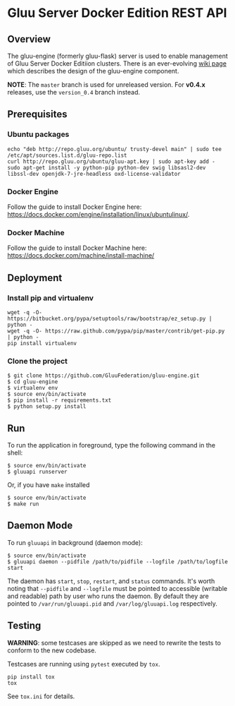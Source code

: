 # Gluu Server Docker Edition REST API

## Overview

The gluu-engine (formerly gluu-flask) server is used to enable management of Gluu Server Docker Editiion clusters.
There is an ever-evolving [wiki page](http://www.gluu.co/gluu_salt) which describes
the design of the gluu-engine component.

__NOTE__: The `master` branch is used for unreleased version. For __v0.4.x__ releases, use the `version_0.4` branch instead.

## Prerequisites

### Ubuntu packages

```
echo "deb http://repo.gluu.org/ubuntu/ trusty-devel main" | sudo tee /etc/apt/sources.list.d/gluu-repo.list
curl http://repo.gluu.org/ubuntu/gluu-apt.key | sudo apt-key add -
sudo apt-get install -y python-pip python-dev swig libsasl2-dev libssl-dev openjdk-7-jre-headless oxd-license-validator
```

### Docker Engine

Follow the guide to install Docker Engine here: https://docs.docker.com/engine/installation/linux/ubuntulinux/.

### Docker Machine

Follow the guide to install Docker Machine here: https://docs.docker.com/machine/install-machine/

## Deployment

### Install pip and virtualenv

```
wget -q -O- https://bitbucket.org/pypa/setuptools/raw/bootstrap/ez_setup.py | python -
wget -q -O- https://raw.github.com/pypa/pip/master/contrib/get-pip.py | python -
pip install virtualenv
```

### Clone the project

```
$ git clone https://github.com/GluuFederation/gluu-engine.git
$ cd gluu-engine
$ virtualenv env
$ source env/bin/activate
$ pip install -r requirements.txt
$ python setup.py install
```

## Run

To run the application in foreground, type the following command in the shell:

```
$ source env/bin/activate
$ gluuapi runserver
```

Or, if you have `make` installed

```
$ source env/bin/activate
$ make run
```

## Daemon Mode

To run `gluuapi` in background (daemon mode):

```
$ source env/bin/activate
$ gluuapi daemon --pidfile /path/to/pidfile --logfile /path/to/logfile start
```

The daemon has `start`, `stop`, `restart`, and `status` commands.
It's worth noting that `--pidfile` and `--logfile` must be pointed to accessible (writable and readable) path by user who runs the daemon.
By default they are pointed to `/var/run/gluuapi.pid` and `/var/log/gluuapi.log` respectively.

## Testing

__WARNING__: some testcases are skipped as we need to rewrite the tests to conform to the new codebase.

Testcases are running using ``pytest`` executed by ``tox``.

```
pip install tox
tox
```

See `tox.ini` for details.
